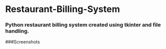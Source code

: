 # Restaurant-Billing-System

### Python restaurant billing system created using tkinter and file handling.

###Screenshots
